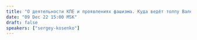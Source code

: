 ```yaml
---
title: "О деятельности КПЕ и проявлениях фашизма. Куда ведёт толпу Валерий Пякин."
date: "09 Dec 22 15:00 MSK"
draft: false
speakers: ["sergey-kosenko"]
---
```

